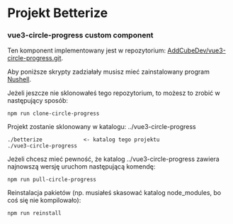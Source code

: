 # Projekt Betterize



### vue3-circle-progress custom component

Ten komponent implementowany jest w repozytorium: [AddCubeDev/vue3-circle-progress.git](https://github.com/AddCubeDev/vue3-circle-progress.git).

Aby poniższe skrypty zadziałały musisz mieć zainstalowany program [Nushell](https://www.nushell.sh).

Jeżeli jeszcze nie sklonowałeś tego repozytorium, to możesz to zrobić w następujący sposób:
```
npm run clone-circle-progress
```
Projekt zostanie sklonowany w katalogu: ../vue3-circle-progress
```
./betterize             <- katalog tego projektu
./vue3-circle-progress  
```

Jeżeli chcesz mieć pewność, że katalog ../vue3-circle-progress zawiera
najnowszą wersję uruchom następującą komendę:
```
npm run pull-circle-progress
```

Reinstalacja pakietów (np. musiałeś skasować katalog node_modules, bo coś się nie kompilowało):
```
npm run reinstall
```
